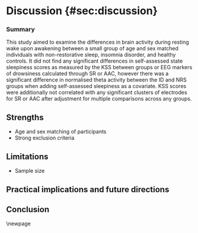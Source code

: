 # Discussion {#sec:discussion}

### Summary

This study aimed to examine the differences in brain activity during resting wake upon awakening between a small group of age and sex matched individuals with non-restorative sleep, insomnia disorder, and healthy controls. 
It did not find any significant differences in self-assessed state sleepiness scores as measured by the KSS between groups or EEG markers of drowsiness calculated through SR or AAC, however there was a significant difference in normalised theta activity between the ID and NRS groups when adding self-assessed sleepiness as a covariate. 
 KSS scores were additionally not correlated with any significant clusters of electrodes for SR or AAC after adjustment for multiple comparisons across any groups.  




## Strengths

- Age and sex matching of participants
- Strong exclusion criteria

## Limitations

- Sample size

## Practical implications and future directions 

## Conclusion

\newpage

